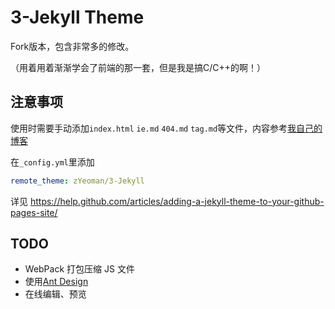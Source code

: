 # 3-Jekyll Theme

Fork版本，包含非常多的修改。

（用着用着渐渐学会了前端的那一套，但是我是搞C/C++的啊！）

## 注意事项
使用时需要手动添加`index.html` `ie.md` `404.md` `tag.md`等文件，内容参考[我自己的博客](https://github.com/zYeoman/zYeoman.github.io)

在`_config.yml`里添加

```yaml
remote_theme: zYeoman/3-Jekyll
```

详见 https://help.github.com/articles/adding-a-jekyll-theme-to-your-github-pages-site/

## TODO
- WebPack 打包压缩 JS 文件
- 使用[Ant Design](https://ant.design)
- 在线编辑、预览
